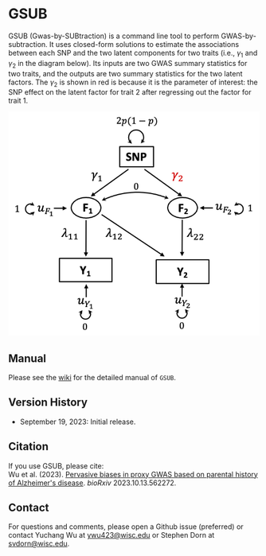 # GSUB
GSUB (Gwas-by-SUBtraction) is a command line tool to perform GWAS-by-subtraction. It uses closed-form solutions to estimate the associations between each SNP and the two latent components for two traits (i.e., $\gamma_1$ and $\gamma_2$ in the diagram below). Its inputs are two GWAS summary statistics for two traits, and the outputs are two summary statistics for the two latent factors. The $\gamma_2$ is shown in red is because it is the parameter of interest: the SNP effect on the latent factor for trait 2 after regressing out the factor for trait 1.

![GSUB workflow](https://github.com/qlu-lab/GSUB/blob/main/figures/GSUB_general_workflow.png)

## Manual
Please see the [wiki](https://github.com/qlu-lab/GSUB/wiki) for the detailed manual of `GSUB`.

## Version History
* September 19, 2023: Initial release.

## Citation
If you use GSUB, please cite:    
Wu et al. (2023). [Pervasive biases in proxy GWAS based on parental history of Alzheimer's disease](https://www.biorxiv.org/content/10.1101/2023.10.13.562272v1). *bioRxiv* 2023.10.13.562272.

## Contact
For questions and comments, please open a Github issue (preferred) or contact Yuchang Wu at [ywu423@wisc.edu](mailto:ywu423@wisc.edu) or Stephen Dorn at [svdorn@wisc.edu](mailto:svdorn@wisc.edu).
